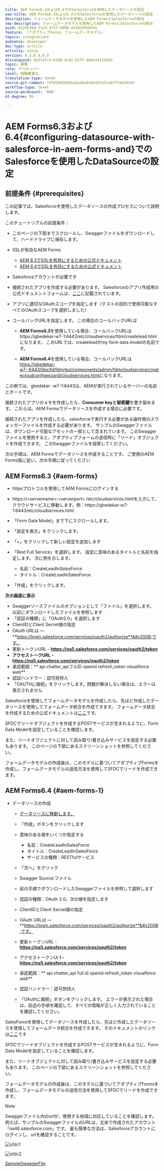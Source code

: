 ```yaml
---
title: AEM Forms6.3および6.4でのSalesforceを使用したデータソースの設定
seo-title: AEM Forms6.3および6.4でのSalesforceを使用したデータソースの設定
description: フォームデータモデルを使用したAEM FormsとSalesforceの統合
seo-description: フォームデータモデルを使用したAEM FormsとSalesforceの統合
uuid: 0124526d-f1a3-4f57-b090-a418a595632e
feature: 「アダプティブForms、フォームデータモデル」
topics: integrations
audience: developer
doc-type: article
activity: setup
version: 6.3,6.4,6.5
discoiquuid: 8e314fc3-62d0-4c42-b1ff-49ee34255e83
topic: 開発
role: デベロッパー
level: 経験豊富な
translation-type: tm+mt
source-git-commit: 7d7034026826a5a46a91b6425a5cebfffab2934d
workflow-type: tm+mt
source-wordcount: '936'
ht-degree: 0%

---
```



# AEM Forms6.3および6.4{#configuring-datasource-with-salesforce-in-aem-forms-and}でのSalesforceを使用したDataSourceの設定

## 前提条件 {#prerequisites}

この記事では、Salesforceを使用したデータソースの作成プロセスについて説明します。

このチュートリアルの前提条件：

* このページの下部までスクロールし、Swaggerファイルをダウンロードして、ハードドライブに保存します。
* SSLが有効なAEM Forms

   * [AEM 6.3でSSLを有効にするための公式ドキュメント](https://helpx.adobe.com/experience-manager/6-3/sites/administering/using/ssl-by-default.html)
   * [AEM 6.4でSSLを有効にするための公式ドキュメント](https://helpx.adobe.com/experience-manager/6-4/sites/administering/using/ssl-by-default.html)

* Salesforceアカウントが必要です
* 接続されたアプリを作成する必要があります。 Salesforceのアプリ作成用の公式ドキュメントフォームは、[ここ](https://help.salesforce.com/articleView?id=connected_app_create.htm&amp;type=0)に記載されています。
* アプリに適切なOAuthスコープを指定します（テストの目的で使用可能なすべてのOAuthスコープを選択しました）
* コールバックURLを指定します。 この場合のコールバックURLは

   * **AEM Forms6.3**&#x200B;を使用している場合、コールバックURLはhttps://gbedekar-w7-1:6443/etc/cloudservices/fdm/createlead.htmlになります。 このURLでは、createleadがmy form data modelの名前です。

   * **AEM Forms6.4**を使用している場合、コールバックURLは[https://gbedekar-w7-:6443/libs/fd/fdm/gui/components/admin/fdmcloudservice/createcloudconfigwizard/cloudservices.html](https://gbedekar-w7-1:6443/libs/fd/fdm/gui/components/admin/fdmcloudservice/createcloudconfigwizard/cloudservices.html)になります。

この例では、gbedekar -w7-1:6443は、AEMが実行されているサーバーの名前とポートです。

接続されたアプリのメモを作成したら、**Consumer keyと秘密鍵**&#x200B;を書き留めます。 これらは、AEM Formsでデータソースを作成する場合に必要です。

接続されたアプリを作成したら、salesforceで実行する必要がある操作用のスウォッガーファイルを作成する必要があります。 サンプルのSwaggerファイルは、ダウンロード可能なアセットの一部として含まれています。 このSwaggerファイルを使用すると、アダプティブフォームの送信時に「リード」オブジェクトを作成できます。 このSwaggerファイルを探索してください。

次の手順は、AEM Formsでデータソースを作成することです。 ご使用のAEM Forms版に従い、次の手順に従ってください

## AEM Forms6.3 {#aem-forms}

* httpsプロトコルを使用してAEM Formsにログインする
* https://&lt;servername>:&lt;serverport> /etc/cloudservices.htmlを入力して、クラウドサービスに移動します。例：https://gbedekar-w7-1:6443/etc/cloudservices.html
* 「Form Data Model」まで下にスクロールします。
* 「設定を表示」をクリックします。
* 「+」をクリックして新しい設定を追加します
* 「Rest Full Service」を選択します。 設定に意味のあるタイトルと名前を指定します。 次に例を示します。

   * 名前：CreateLeadInSalesForce
   * タイトル：CreateLeadInSalesForce

* 「作成」をクリックします。

**次の画面に表示**

* Swaggerソースファイルのオプションとして「ファイル」を選択します。 以前にダウンロードしたファイルを参照します
* 「認証の種類」に「OAuth2.0」を選択します
* ClientIDとClient Secret値の指定
* OAuth URLは — **https://login.salesforce.com/services/oauth2/authorize**&#x200B;です。
* 更新トークンURL - **https://na5.salesforce.com/services/oauth2/token**
* **アクセストークURL - https://na5.salesforce.com/services/oauth2/token**
* 承認範囲：** api   chatter_apiフルID   openid   refresh_token visualforce web**
* 認証ハンドラー：認可担持人
* 「OAUTHに接続」をクリックします。問題が解決しない場合は、エラーは表示されません

Salesforceを使用してフォームデータモデルを作成したら、先ほど作成したデータソースを使用してフォームデータ統合を作成できます。 フォームデータ統合を作成するための公式ドキュメントは[ここ](https://helpx.adobe.com/aem-forms/6-3/data-integration.html)です。

SFDCでリードオブジェクトを作成するPOSTサービスが含まれるように、Form Data Modelを設定していることを確認します。

また、リードオブジェクトに対して読み取り/書き込みサービスを設定する必要もあります。 このページの下部にあるスクリーンショットを参照してください。

フォームデータモデルの作成後は、このモデルに基づいてアダプティブFormsを作成し、フォームデータモデルの送信方法を使用してSFDCでリードを作成できます。

## AEM Forms6.4 {#aem-forms-1}

* データソースの作成

   * [データソースに移動します。](http://localhost:4502/libs/fd/fdm/gui/components/admin/fdmcloudservice/fdm.html/conf/global)

   * 「作成」ボタンをクリックします
   * 意味のある値をいくつか指定する

      * 名前：CreateLeadInSalesForce
      * タイトル：CreateLeadInSalesForce
      * サービスの種類：RESTfulサービス
   * 「次へ」をクリック
   * Swagger Source:ファイル
   * 前の手順でダウンロードしたSwaggerファイルを参照して選択します
   * 認証の種類：OAuth 2.0。次の値を指定します
   * ClientIDとClient Secret値の指定
   * OAuth URLは — **https://login.salesforce.com/services/oauth2/authorize**&#x200B;です。
   * 更新トークンURL - **https://na5.salesforce.com/services/oauth2/token**
   * アクセストークンUr **l - https://na5.salesforce.com/services/oauth2/token**
   * 承認範囲：** api chatter_api full id openid refresh_token visualforce web**
   * 認証ハンドラー：認可担持人
   * 「OAuthに接続」ボタンをクリックします。 エラーが表示された場合は、前述の手順を確認して、すべての情報が正しく入力されていることを確認してください。


SalesForceを使用してデータソースを作成したら、先ほど作成したデータソースを使用してフォームデータ統合を作成できます。 そのドキュメントのリンクは[ここ](https://helpx.adobe.com/experience-manager/6-4/forms/using/create-form-data-models.html)です

SFDCでリードオブジェクトを作成するPOSTサービスが含まれるように、Form Data Modelを設定していることを確認します。

また、リードオブジェクトに対して読み取り/書き込みサービスを設定する必要もあります。 このページの下部にあるスクリーンショットを参照してください。

フォームデータモデルの作成後は、このモデルに基づいてアダプティブFormsを作成し、フォームデータモデルの送信方法を使用してSFDCでリードを作成できます。

>[!NOTE]
>
>Swaggerファイル内のurlが、使用する地域に対応していることを確認します。 例えば、サンプルのSwaggerファイルのURLは、北米で作成されたアカウント「na46.salesforce.com」です。 最も簡単な方法は、Salesforceアカウントにログインし、urlを確認することです。

![sfdc1](assets/sfdc1.gif)

![sfdc2](assets/sfdc2.png)

[SampleSwaggerFile](assets/swagger-sales-force-lead.json)

